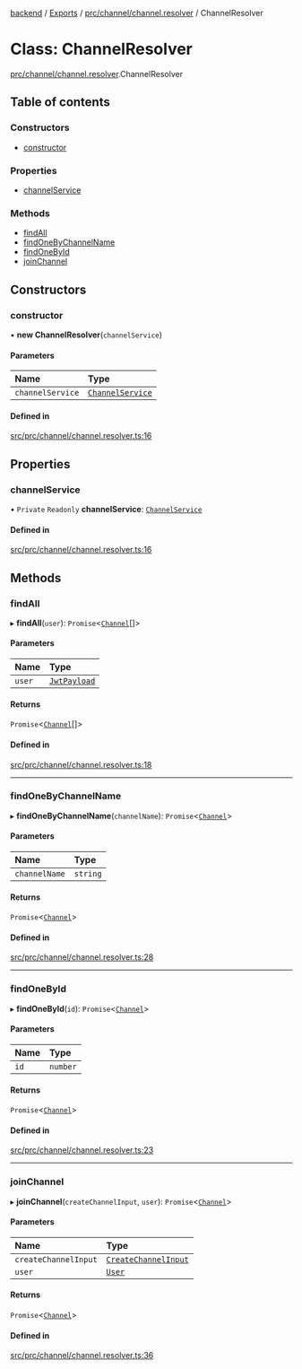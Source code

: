 [backend](../README.md) / [Exports](../modules.md) / [prc/channel/channel.resolver](../modules/prc_channel_channel_resolver.md) / ChannelResolver

# Class: ChannelResolver

[prc/channel/channel.resolver](../modules/prc_channel_channel_resolver.md).ChannelResolver

## Table of contents

### Constructors

- [constructor](prc_channel_channel_resolver.ChannelResolver.md#constructor)

### Properties

- [channelService](prc_channel_channel_resolver.ChannelResolver.md#channelservice)

### Methods

- [findAll](prc_channel_channel_resolver.ChannelResolver.md#findall)
- [findOneByChannelName](prc_channel_channel_resolver.ChannelResolver.md#findonebychannelname)
- [findOneById](prc_channel_channel_resolver.ChannelResolver.md#findonebyid)
- [joinChannel](prc_channel_channel_resolver.ChannelResolver.md#joinchannel)

## Constructors

### constructor

• **new ChannelResolver**(`channelService`)

#### Parameters

| Name | Type |
| :------ | :------ |
| `channelService` | [`ChannelService`](prc_channel_channel_service.ChannelService.md) |

#### Defined in

[src/prc/channel/channel.resolver.ts:16](https://github.com/GQDeltex/ft_transcendence/blob/main/backend/src/prc/channel/channel.resolver.ts#L16)

## Properties

### channelService

• `Private` `Readonly` **channelService**: [`ChannelService`](prc_channel_channel_service.ChannelService.md)

#### Defined in

[src/prc/channel/channel.resolver.ts:16](https://github.com/GQDeltex/ft_transcendence/blob/main/backend/src/prc/channel/channel.resolver.ts#L16)

## Methods

### findAll

▸ **findAll**(`user`): `Promise`<[`Channel`](prc_channel_entities_channel_entity.Channel.md)[]\>

#### Parameters

| Name | Type |
| :------ | :------ |
| `user` | [`JwtPayload`](../interfaces/auth_strategy_jwt_strategy.JwtPayload.md) |

#### Returns

`Promise`<[`Channel`](prc_channel_entities_channel_entity.Channel.md)[]\>

#### Defined in

[src/prc/channel/channel.resolver.ts:18](https://github.com/GQDeltex/ft_transcendence/blob/main/backend/src/prc/channel/channel.resolver.ts#L18)

___

### findOneByChannelName

▸ **findOneByChannelName**(`channelName`): `Promise`<[`Channel`](prc_channel_entities_channel_entity.Channel.md)\>

#### Parameters

| Name | Type |
| :------ | :------ |
| `channelName` | `string` |

#### Returns

`Promise`<[`Channel`](prc_channel_entities_channel_entity.Channel.md)\>

#### Defined in

[src/prc/channel/channel.resolver.ts:28](https://github.com/GQDeltex/ft_transcendence/blob/main/backend/src/prc/channel/channel.resolver.ts#L28)

___

### findOneById

▸ **findOneById**(`id`): `Promise`<[`Channel`](prc_channel_entities_channel_entity.Channel.md)\>

#### Parameters

| Name | Type |
| :------ | :------ |
| `id` | `number` |

#### Returns

`Promise`<[`Channel`](prc_channel_entities_channel_entity.Channel.md)\>

#### Defined in

[src/prc/channel/channel.resolver.ts:23](https://github.com/GQDeltex/ft_transcendence/blob/main/backend/src/prc/channel/channel.resolver.ts#L23)

___

### joinChannel

▸ **joinChannel**(`createChannelInput`, `user`): `Promise`<[`Channel`](prc_channel_entities_channel_entity.Channel.md)\>

#### Parameters

| Name | Type |
| :------ | :------ |
| `createChannelInput` | [`CreateChannelInput`](prc_channel_dto_create_channel_input.CreateChannelInput.md) |
| `user` | [`User`](users_entities_user_entity.User.md) |

#### Returns

`Promise`<[`Channel`](prc_channel_entities_channel_entity.Channel.md)\>

#### Defined in

[src/prc/channel/channel.resolver.ts:36](https://github.com/GQDeltex/ft_transcendence/blob/main/backend/src/prc/channel/channel.resolver.ts#L36)
